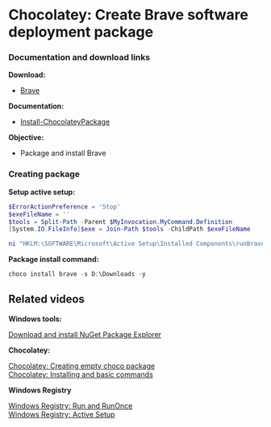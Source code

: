 ﻿# Chocolatey: Create Brave software deployment package
### Documentation and download links

<b>Download:</b>

* [Brave](https://github.com/brave/brave-browser)

<b>Documentation:</b>

* [Install-ChocolateyPackage](https://docs.chocolatey.org/en-us/create/functions/install-chocolateypackage)

<b>Objective: </b>

* Package and install Brave

### Creating package

<b>Setup active setup:</b>

```powershell
$ErrorActionPreference = 'Stop'
$exeFileName = ''
$tools = Split-Path -Parent $MyInvocation.MyCommand.Definition
[System.IO.FileInfo]$exe = Join-Path $tools -ChildPath $exeFileName

ni "HKLM:\SOFTWARE\Microsoft\Active Setup\Installed Components\runBrave" | New-ItemProperty -Name "StubPath" -Value ('REG ADD "HKCU\Software\Microsoft\Windows\CurrentVersion\RunOnce" /v runBrave /t REG_SZ /d "{0}"' -f $exe)
```

<b>Package install command:</b>
```powershell
choco install brave -s D:\Downloads -y
```

## Related videos

<b>Windows tools:</b>

[Download and install NuGet Package Explorer](https://youtu.be/94u9jDCpifM)

<b>Chocolatey:</b>

[Chocolatey: Creating empty choco package](https://youtu.be/grueS3wnRNw) <br />
[Chocolatey: Installing and basic commands](https://youtu.be/vEH7t5eqJq4)

<b>Windows Registry</b>

[Windows Registry: Run and RunOnce](https://youtu.be/zgFzCq5uEPw) <br />
[Windows Registry: Active Setup](https://youtu.be/HrVJ7wdvfmo)